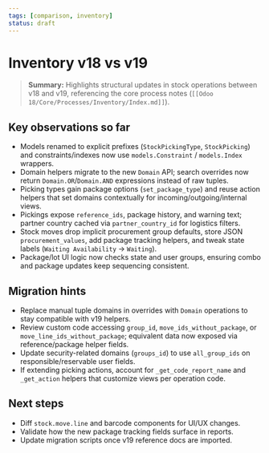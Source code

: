 ```yaml
---
tags: [comparison, inventory]
status: draft
---
```

# Inventory v18 vs v19

> **Summary:** Highlights structural updates in stock operations between v18 and v19, referencing the core process notes (`[[Odoo 18/Core/Processes/Inventory/Index.md]]`).

## Key observations so far
- Models renamed to explicit prefixes (`StockPickingType`, `StockPicking`) and constraints/indexes now use `models.Constraint` / `models.Index` wrappers.
- Domain helpers migrate to the new `Domain` API; search overrides now return `Domain.OR`/`Domain.AND` expressions instead of raw tuples.
- Picking types gain package options (`set_package_type`) and reuse action helpers that set domains contextually for incoming/outgoing/internal views.
- Pickings expose `reference_ids`, package history, and warning text; partner country cached via `partner_country_id` for logistics filters.
- Stock moves drop implicit procurement group defaults, store JSON `procurement_values`, add package tracking helpers, and tweak state labels (`Waiting Availability` → `Waiting`).
- Package/lot UI logic now checks state and user groups, ensuring combo and package updates keep sequencing consistent.

## Migration hints
- Replace manual tuple domains in overrides with `Domain` operations to stay compatible with v19 helpers.
- Review custom code accessing `group_id`, `move_ids_without_package`, or `move_line_ids_without_package`; equivalent data now exposed via reference/package helper fields.
- Update security-related domains (`groups_id`) to use `all_group_ids` on responsible/reservable user fields.
- If extending picking actions, account for `_get_code_report_name` and `_get_action` helpers that customize views per operation code.

## Next steps
- Diff `stock.move.line` and barcode components for UI/UX changes.
- Validate how the new package tracking fields surface in reports.
- Update migration scripts once v19 reference docs are imported.
